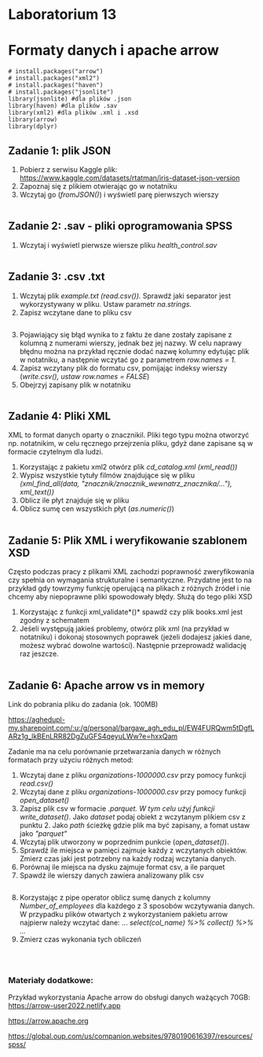 # Laboratorium 13
# Formaty danych i apache arrow

```{r}
# install.packages("arrow")
# install.packages("xml2")
# install.packages("haven")
# install.packages("jsonlite")
library(jsonlite) #dla plików .json
library(haven) #dla plików .sav
library(xml2) #dla plików .xml i .xsd
library(arrow)
library(dplyr)

```

## Zadanie 1: plik JSON

1.  Pobierz z serwisu Kaggle plik: <https://www.kaggle.com/datasets/rtatman/iris-dataset-json-version>
2.  Zapoznaj się z plikiem otwierając go w notatniku
3.  Wczytaj go (*fromJSON()*) i wyświetl parę pierwszych wierszy

```{r}

```

## Zadanie 2: .sav - pliki oprogramowania SPSS

1.  Wczytaj i wyświetl pierwsze wiersze pliku *health_control.sav*

```{r}

```

## Zadanie 3: .csv .txt

1.  Wczytaj plik *example.txt (read.csv()).* Sprawdź jaki separator jest wykorzystywany w pliku. Ustaw parametr *na.strings.*
2.  Zapisz wczytane dane to pliku csv

```{r}

```

3.  Pojawiający się błąd wynika to z faktu że dane zostały zapisane z kolumną z numerami wierszy, jednak bez jej nazwy. W celu naprawy błędnu można na przykład ręcznie dodać nazwę kolumny edytując plik w notatniku, a następnie wczytać go z parametrem *row.names = 1.*
4.  Zapisz wczytany plik do formatu csv, pomijając indeksy wierszy (*write.csv(), ustaw row.names = FALSE*)
5.  Obejrzyj zapisany plik w notatniku

```{r}

```

## Zadanie 4: Pliki XML

XML to format danych oparty o znacznikil. Pliki tego typu można otworzyć np. notatnikim, w celu ręcznego przejrzenia pliku, gdyż dane zapisane są w formacie czytelnym dla ludzi.

1.  Korzystając z pakietu xml2 otwórz plik *cd_catalog.xml (xml_read())*
2.  Wypisz wszystkie tytuły filmów znajdujące się w pliku *(xml_find_all(data, "znacznik/znacznik_wewnatrz_znacznika/..."), xml_text())*
3.  Oblicz ile płyt znajduje się w pliku
4.  Oblicz sumę cen wszystkich płyt (*as.numeric()*)

```{r}

```

## Zadanie 5: Plik XML i weryfikowanie szablonem XSD

Często podczas pracy z plikami XML zachodzi poprawność zweryfikowania czy spełnia on wymagania strukturalne i semantyczne. Przydatne jest to na przykład gdy towrzymy funkcję operującą na plikach z różnych źródeł i nie chcemy aby niepoprawne pliki spowodowały błędy. Służą do tego pliki XSD

1.  Korzystając z funkcji xml_validate*()* spawdź czy plik books.xml jest zgodny z schematem
2.  Jeśeli występują jakieś problemy, otwórz plik xml (na przykład w notatniku) i dokonaj stosownych poprawek (jeżeli dodajesz jakieś dane, możesz wybrać dowolne wartości). Następnie przeprowadź walidację raz jeszcze.

```{r}

```

## Zadanie 6: Apache arrow vs in memory

Link do pobrania pliku do zadania (ok. 100MB)

<https://aghedupl-my.sharepoint.com/:u:/g/personal/bargaw_agh_edu_pl/EW4FURQwm5tDgfLARz1g_lkBEnLRR82DgZuGFS4qeyuLWw?e=hxxQam>

Zadanie ma na celu porównanie przetwarzania danych w różnych formatach przy użyciu różnych metod:

1.  Wczytaj dane z pliku *organizations-1000000.csv* przy pomocy funkcji *read.csv()*
2.  Wczytaj dane z pliku *organizations-1000000.csv* przy pomocy funkcji *open_dataset()*
3.  Zapisz plik csv w formacie *.parquet. W tym celu użyj funkcji* *write\_*dataset*()*. Jako *dataset* podaj obiekt z wczytanym plikiem csv z punktu 2. Jako *path* ścieżkę gdzie plik ma być zapisany, a fomat ustaw jako *"parquet"*
4.  Wczytaj plik utworzony w poprzednim punkcie (*open_dataset()*).
5.  Sprawdź ile miejsca w pamięci zajmuje każdy z wczytanych obiektów. Zmierz czas jaki jest potrzebny na każdy rodzaj wczytania danych.
6.  Porównaj ile miejsca na dysku zajmuje format csv, a ile parquet
7.  Spawdź ile wierszy danych zawiera analizowany plik csv

```{r}

```

8.  Korzystając z pipe operator oblicz sumę danych z kolumny *Number_of_employees* dla każdego z 3 sposobów wczytywania danych. W przypadku plików otwartych z wykorzystaniem pakietu arrow najpierw należy wczytać dane: ... *select(col_name) %\>% collect() %\>% ...*
9.  Zmierz czas wykonania tych obliczeń

```{r}

```

```{r}

```

```{r}

```

### Materiały dodatkowe:

Przykład wykorzystania Apache arrow do obsługi danych ważących 70GB: <https://arrow-user2022.netlify.app>

<https://arrow.apache.org>

<https://global.oup.com/us/companion.websites/9780190616397/resources/spss/>

